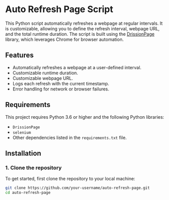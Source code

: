 # Auto Refresh Page Script

This Python script automatically refreshes a webpage at regular intervals. It is customizable, allowing you to define the refresh interval, webpage URL, and the total runtime duration. The script is built using the [DrissionPage](https://github.com/g1879/DrissionPage) library, which leverages Chrome for browser automation.

## Features

- Automatically refreshes a webpage at a user-defined interval.
- Customizable runtime duration.
- Customizable webpage URL.
- Logs each refresh with the current timestamp.
- Error handling for network or browser failures.

## Requirements

This project requires Python 3.6 or higher and the following Python libraries:

- `DrissionPage`
- `selenium`
- Other dependencies listed in the `requirements.txt` file.

## Installation

### 1. Clone the repository

To get started, first clone the repository to your local machine:

```bash
git clone https://github.com/your-username/auto-refresh-page.git
cd auto-refresh-page
